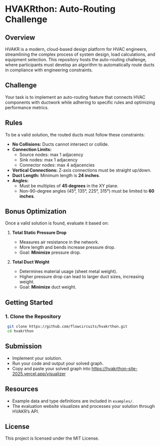 # HVAKRthon: Auto-Routing Challenge

## Overview

HVAKR is a modern, cloud-based design platform for HVAC engineers, streamlining the complex process of system design, load calculations, and equipment selection. This repository hosts the auto-routing challenge, where participants must develop an algorithm to automatically route ducts in compliance with engineering constraints.

## Challenge

Your task is to implement an auto-routing feature that connects HVAC components with ductwork while adhering to specific rules and optimizing performance metrics.

## Rules

To be a valid solution, the routed ducts must follow these constraints:

-   **No Collisions:** Ducts cannot intersect or collide.
-   **Connection Limits:**
    -   Source nodes: max 1 adjacency
    -   Sink nodes: max 1 adjacency
    -   Connector nodes: max 4 adjacencies
-   **Vertical Connections:** Z-axis connections must be straight up/down.
-   **Duct Length:** Minimum length is **24 inches**.
-   **Angles:**
    -   Must be multiples of **45 degrees** in the XY plane.
    -   Non-90-degree angles (45°, 135°, 225°, 315°) must be limited to **60 inches**.

## Bonus Optimization

Once a valid solution is found, evaluate it based on:

1. **Total Static Pressure Drop**

    - Measures air resistance in the network.
    - More length and bends increase pressure drop.
    - Goal: **Minimize** pressure drop.

2. **Total Duct Weight**
    - Determines material usage (sheet metal weight).
    - Higher pressure drop can lead to larger duct sizes, increasing weight.
    - Goal: **Minimize** duct weight.

## Getting Started

### 1. Clone the Repository

```sh
 git clone https://github.com/flowcircuits/hvakrthon.git
 cd hvakrthon
```

## Submission

-   Implement your solution.
-   Run your code and output your solved graph.
-   Copy and paste your solved graph into https://hvakrthon-site-2025.vercel.app/visualizer

## Resources

-   Example data and type definitions are included in `examples/`.
-   The evaluation website visualizes and processes your solution through HVAKR’s API.

## License

This project is licensed under the MIT License.
